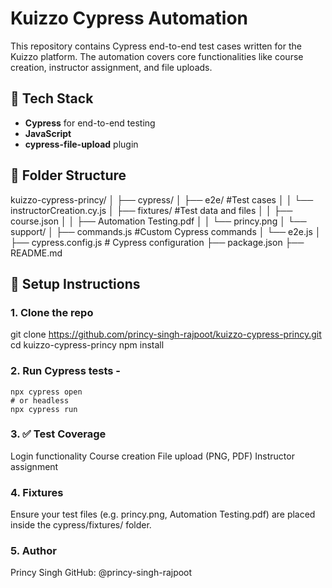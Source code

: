 # Kuizzo Cypress Automation

This repository contains Cypress end-to-end test cases written for the Kuizzo platform. The automation covers core functionalities like course creation, instructor assignment, and file uploads.

## 🧪 Tech Stack

- **Cypress** for end-to-end testing
- **JavaScript**
- **cypress-file-upload** plugin

## 📁 Folder Structure
kuizzo-cypress-princy/
│
├── cypress/
│ ├── e2e/ #Test cases
│ │ └── instructorCreation.cy.js
│ ├── fixtures/ #Test data and files
│ │ ├── course.json
│ │ ├── Automation Testing.pdf
│ │ └── princy.png
│ └── support/
│ ├── commands.js #Custom Cypress commands
│ └── e2e.js
│
├── cypress.config.js # Cypress configuration
├── package.json
├── README.md

## 🚀 Setup Instructions

### 1. Clone the repo
git clone https://github.com/princy-singh-rajpoot/kuizzo-cypress-princy.git
    cd kuizzo-cypress-princy
    npm install

### 2. Run Cypress tests - 
    npx cypress open
    # or headless
    npx cypress run

### 3. ✅ Test Coverage
 Login functionality
 Course creation
 File upload (PNG, PDF)
 Instructor assignment

### 4. Fixtures
Ensure your test files (e.g. princy.png, Automation Testing.pdf) are placed inside the cypress/fixtures/ folder.

### 5. Author
Princy Singh
GitHub: @princy-singh-rajpoot